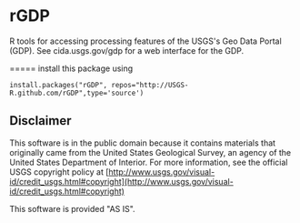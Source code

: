 rGDP
=====

R tools for accessing processing features of the USGS's Geo Data Portal (GDP). See cida.usgs.gov/gdp for a web interface for the GDP. 

=====
install this package using 

	install.packages("rGDP", repos="http://USGS-R.github.com/rGDP",type='source')

Disclaimer
----------
This software is in the public domain because it contains materials that originally came from the United States Geological Survey, an agency of the United States Department of Interior. For more information, see the official USGS copyright policy at [http://www.usgs.gov/visual-id/credit_usgs.html#copyright](http://www.usgs.gov/visual-id/credit_usgs.html#copyright)

This software is provided "AS IS".
